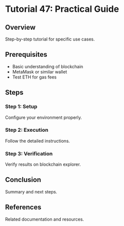 # Tutorial 47: Practical Guide

## Overview
Step-by-step tutorial for specific use cases.

## Prerequisites
- Basic understanding of blockchain
- MetaMask or similar wallet
- Test ETH for gas fees

## Steps

### Step 1: Setup
Configure your environment properly.

### Step 2: Execution
Follow the detailed instructions.

### Step 3: Verification  
Verify results on blockchain explorer.

## Conclusion
Summary and next steps.

## References
Related documentation and resources.
